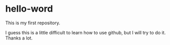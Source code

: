 # hello-word
This is my first repository.

I guess this is a little difficult to learn how to use github, but I will try to do it.
Thanks a lot.

